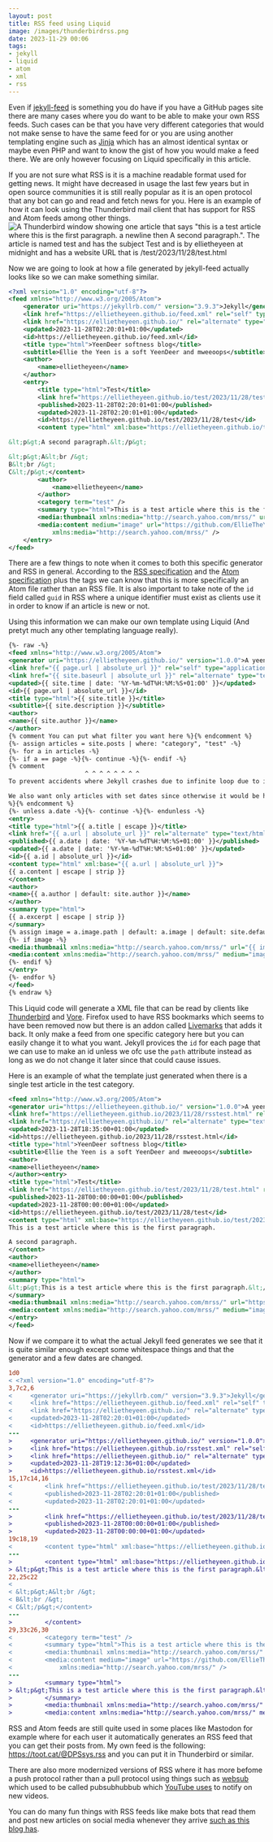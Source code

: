 ```yaml
---
layout: post
title: RSS feed using Liquid
image: /images/thunderbirdrss.png
date: 2023-11-29 00:06
tags:
- jekyll
- liquid
- atom
- xml
- rss
---
```

Even if [jekyll-feed](https://github.com/jekyll/jekyll-feed) is something you do have if you have a GitHub pages site there are many cases where you do want to be able to make your own RSS feeds. Such cases can be that you have very different categories that would not make sense to have the same feed for or you are using another templating engine such as [Jinja](https://jinja.palletsprojects.com/en/3.1.x/templates/) which has an almost identical syntax or maybe even PHP and want to know the gist of how you would make a feed there. We are only however focusing on Liquid specifically in this article.

If you are not sure what RSS is it is a machine readable format used for getting news. It might have decreased in usage the last few years but in open source communities it is still really popular as it is an open protocol that any bot can go and read and fetch news for you. Here is an example of how it can look using the Thunderbird mail client that has support for RSS and Atom feeds among other things.
![![
A Thunderbird window showing one article that says "this is a test article where this is the first paragraph. a newline then A second paragraph.".
The article is named test and has the subject Test and is by ellietheyeen at midnight and has a website URL that is /test/2023/11/28/test.html
](/images/thunderbirdrss.png)](/images/thunderbirdrss.png)

Now we are going to look at how a file generated by jekyll-feed actually looks like so we can make something similar.
```xml
<?xml version="1.0" encoding="utf-8"?>
<feed xmlns="http://www.w3.org/2005/Atom">
    <generator uri="https://jekyllrb.com/" version="3.9.3">Jekyll</generator>
    <link href="https://ellietheyeen.github.io/feed.xml" rel="self" type="application/atom+xml" />
    <link href="https://ellietheyeen.github.io/" rel="alternate" type="text/html" />
    <updated>2023-11-28T02:20:01+01:00</updated>
    <id>https://ellietheyeen.github.io/feed.xml</id>
    <title type="html">YeenDeer softness blog</title>
    <subtitle>Ellie the Yeen is a soft YeenDeer and mweeoops</subtitle>
    <author>
        <name>ellietheyeen</name>
    </author>
    <entry>
        <title type="html">Test</title>
        <link href="https://ellietheyeen.github.io/test/2023/11/28/test.html" rel="alternate" type="text/html" title="Test" />
        <published>2023-11-28T02:20:01+01:00</published>
        <updated>2023-11-28T02:20:01+01:00</updated>
        <id>https://ellietheyeen.github.io/test/2023/11/28/test</id>
        <content type="html" xml:base="https://ellietheyeen.github.io/test/2023/11/28/test.html">&lt;p&gt;This is a test article where this is the first paragraph.&lt;/p&gt;

&lt;p&gt;A second paragraph.&lt;/p&gt;

&lt;p&gt;A&lt;br /&gt;
B&lt;br /&gt;
C&lt;/p&gt;</content>
        <author>
            <name>ellietheyeen</name>
        </author>
        <category term="test" />
        <summary type="html">This is a test article where this is the first paragraph.</summary>
        <media:thumbnail xmlns:media="http://search.yahoo.com/mrss/" url="https://github.com/EllieTheYeen.png" />
        <media:content medium="image" url="https://github.com/EllieTheYeen.png"
            xmlns:media="http://search.yahoo.com/mrss/" />
    </entry>
</feed>
```
There are a few things to note when it comes to both this specific generator and RSS in general. According to the [RSS specification](https://www.rssboard.org/rss-specification) and the [Atom specification](https://www.rfc-editor.org/rfc/rfc4287) plus the tags we can know that this is more specifically an Atom file rather than an RSS file. It is also important to take note of the `id` field called `guid` in RSS where a unique identifier must exist as clients use it in order to know if an article is new or not.

Using this information we can make our own template using Liquid (And pretyt much any other templating language really).
```xml
{%- raw -%}
<feed xmlns="http://www.w3.org/2005/Atom">
<generator uri="https://ellietheyeen.github.io/" version="1.0.0">A yeen deer</generator>
<link href="{{ page.url | absolute_url }}" rel="self" type="application/atom+xml"/>
<link href="{{ site.baseurl | absolute_url }}" rel="alternate" type="text/html"/>
<updated>{{ site.time | date: '%Y-%m-%dT%H:%M:%S+01:00' }}</updated>
<id>{{ page.url | absolute_url }}</id>
<title type="html">{{ site.title }}</title>
<subtitle>{{ site.description }}</subtitle>
<author>
<name>{{ site.author }}</name>
</author>
{% comment You can put what filter you want here %}{% endcomment %}
{%- assign articles = site.posts | where: "category", "test" -%}
{%- for a in articles -%}
{%- if a == page -%}{%- continue -%}{%- endif -%}
{% comment
                     ^ ^ ^ ^ ^ ^ ^ ^ 
To prevent accidents where Jekyll crashes due to infinite loop due to it trying to access itself

We also want only articles with set dates since otherwise it would be hard to get a RSS feed functioning good
%}{% endcomment %}
{%- unless a.date -%}{%- continue -%}{%- endunless -%}
<entry>
<title type="html">{{ a.title | escape }}</title>
<link href="{{ a.url | absolute_url }}" rel="alternate" type="text/html" title="{{ a.title | escape }}"/>
<published>{{ a.date | date: '%Y-%m-%dT%H:%M:%S+01:00' }}</published>
<updated>{{ a.date | date: '%Y-%m-%dT%H:%M:%S+01:00' }}</updated>
<id>{{ a.id | absolute_url }}</id>
<content type="html" xml:base="{{ a.url | absolute_url }}">
{{ a.content | escape | strip }}
</content>
<author>
<name>{{ a.author | default: site.author }}</name>
</author>
<summary type="html">
{{ a.excerpt | escape | strip }}
</summary>
{% assign image = a.image.path | default: a.image | default: site.defaultmedia -%}
{%- if image -%}
<media:thumbnail xmlns:media="http://search.yahoo.com/mrss/" url="{{ image }}"/>
<media:content xmlns:media="http://search.yahoo.com/mrss/" medium="image" url="{{ image }}"/>
{%- endif %}
</entry>
{%- endfor %}
</feed>
{% endraw %}
```
This Liquid code will generate a XML file that can be read by clients like [Thunderbird](https://www.thunderbird.net/) and [Vore](https://vore.website/). Firefox used to have RSS bookmarks which seems to have been removed now but there is an addon called [Livemarks](https://addons.mozilla.org/en-US/firefox/addon/livemarks/) that adds it back. It only make a feed from one specific category here but you can easily change it to what you want. Jekyll provices the `id` for each page that we can use to make an id unless we ofc use the `path` attribute instead as long as we do not change it later since that could cause issues.

Here is an example of what the template just generated when there is a single test article in the test category.
```xml
<feed xmlns="http://www.w3.org/2005/Atom">
<generator uri="https://ellietheyeen.github.io/" version="1.0.0">A yeen deer</generator>
<link href="https://ellietheyeen.github.io/2023/11/28/rsstest.html" rel="self" type="application/atom+xml"/>
<link href="https://ellietheyeen.github.io/" rel="alternate" type="text/html"/>
<updated>2023-11-28T18:35:00+01:00</updated>
<id>https://ellietheyeen.github.io/2023/11/28/rsstest.html</id>
<title type="html">YeenDeer softness blog</title>
<subtitle>Ellie the Yeen is a soft YeenDeer and mweeoops</subtitle>
<author>
<name>ellietheyeen</name>
</author><entry>
<title type="html">Test</title>
<link href="https://ellietheyeen.github.io/test/2023/11/28/test.html" rel="alternate" type="text/html" title="Test"/>
<published>2023-11-28T00:00:00+01:00</published>
<updated>2023-11-28T00:00:00+01:00</updated>
<id>https://ellietheyeen.github.io/test/2023/11/28/test</id>
<content type="html" xml:base="https://ellietheyeen.github.io/test/2023/11/28/test.html">
This is a test article where this is the first paragraph.

A second paragraph.
</content>
<author>
<name>ellietheyeen</name>
</author>
<summary type="html">
&lt;p&gt;This is a test article where this is the first paragraph.&lt;/p&gt;
</summary>
<media:thumbnail xmlns:media="http://search.yahoo.com/mrss/" url="https://github.com/EllieTheYeen.png"/>
<media:content xmlns:media="http://search.yahoo.com/mrss/" medium="image" url="https://github.com/EllieTheYeen.png"/>
</entry>
</feed>
```
Now if we compare it to what the actual Jekyll feed generates we see that it is quite similar enough except some whitespace things and that the generator and a few dates are changed.
```diff
1d0
< <?xml version="1.0" encoding="utf-8"?>
3,7c2,6
<     <generator uri="https://jekyllrb.com/" version="3.9.3">Jekyll</generator>
<     <link href="https://ellietheyeen.github.io/feed.xml" rel="self" type="application/atom+xml" />
<     <link href="https://ellietheyeen.github.io/" rel="alternate" type="text/html" />
<     <updated>2023-11-28T02:20:01+01:00</updated>
<     <id>https://ellietheyeen.github.io/feed.xml</id>
---
>     <generator uri="https://ellietheyeen.github.io/" version="1.0.0">A yeen deer</generator>
>     <link href="https://ellietheyeen.github.io/rsstest.xml" rel="self" type="application/atom+xml"/>
>     <link href="https://ellietheyeen.github.io/" rel="alternate" type="text/html"/>
>     <updated>2023-11-28T19:12:36+01:00</updated>
>     <id>https://ellietheyeen.github.io/rsstest.xml</id>
15,17c14,16
<         <link href="https://ellietheyeen.github.io/test/2023/11/28/test.html" rel="alternate" type="text/html" title="Test" />
<         <published>2023-11-28T02:20:01+01:00</published>
<         <updated>2023-11-28T02:20:01+01:00</updated>
---
>         <link href="https://ellietheyeen.github.io/test/2023/11/28/test.html" rel="alternate" type="text/html" title="Test"/>
>         <published>2023-11-28T00:00:00+01:00</published>
>         <updated>2023-11-28T00:00:00+01:00</updated>
19c18,19
<         <content type="html" xml:base="https://ellietheyeen.github.io/test/2023/11/28/test.html">&lt;p&gt;This is a test article where this is the first paragraph.&lt;/p&gt;
---
>         <content type="html" xml:base="https://ellietheyeen.github.io/test/2023/11/28/test.html">
> &lt;p&gt;This is a test article where this is the first paragraph.&lt;/p&gt;
22,25c22
<
< &lt;p&gt;A&lt;br /&gt;
< B&lt;br /&gt;
< C&lt;/p&gt;</content>
---
>         </content>
29,33c26,30
<         <category term="test" />
<         <summary type="html">This is a test article where this is the first paragraph.</summary>
<         <media:thumbnail xmlns:media="http://search.yahoo.com/mrss/" url="https://github.com/EllieTheYeen.png" />
<         <media:content medium="image" url="https://github.com/EllieTheYeen.png"
<             xmlns:media="http://search.yahoo.com/mrss/" />
---
>         <summary type="html">
> &lt;p&gt;This is a test article where this is the first paragraph.&lt;/p&gt;
>         </summary>
>         <media:thumbnail xmlns:media="http://search.yahoo.com/mrss/" url="https://github.com/EllieTheYeen.png"/>
>         <media:content xmlns:media="http://search.yahoo.com/mrss/" medium="image" url="https://github.com/EllieTheYeen.png"/>
```

RSS and Atom feeds are still quite used in some places like Mastodon for example where for each user it automatically generates an RSS feed that you can get their posts from. My own feed is the following: <https://toot.cat/@DPSsys.rss> and you can put it in Thunderbird or similar.

There are also more modernized versions of RSS where it has more befome a push protocol rather than a pull protocol using things such as [websub](https://www.w3.org/TR/websub/) which used to be called pubsubhubbub which [YouTube uses](https://developers.google.com/youtube/v3/guides/push_notifications) to notify on new videos.

You can do many fun things with RSS feeds like make bots that read them and post new articles on social media whenever they arrive [such as this blog has](https://ellietheyeen.github.io/2023/10/29/Making-a-simple-RSS-to-Mastodon-poster-powered-by-GitHub-hooks.html).

